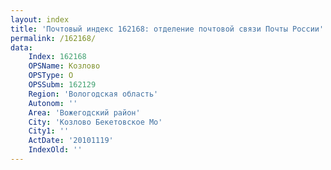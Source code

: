 ```yaml
---
layout: index
title: 'Почтовый индекс 162168: отделение почтовой связи Почты России'
permalink: /162168/
data:
    Index: 162168
    OPSName: Козлово
    OPSType: О
    OPSSubm: 162129
    Region: 'Вологодская область'
    Autonom: ''
    Area: 'Вожегодский район'
    City: 'Козлово Бекетовское Мо'
    City1: ''
    ActDate: '20101119'
    IndexOld: ''
---
```

